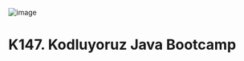 ![image](https://user-images.githubusercontent.com/46992725/204098962-d61e3a6b-d456-49c9-bf47-c4f5c755b5c1.png)

# K147. Kodluyoruz Java Bootcamp

